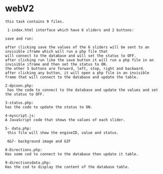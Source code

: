 # webV2
    this task contains 9 files.
  
     1-index.html interface which have 6 sliders and 2 buttons:
     
    save and run:
 
 	after clicking save the values of the 6 sliders will be sent to an invisible iframe which will run a php file that 
	will connect to the database and will set the status to OFF. 
	after clicking run like the save button it will run a php file in an invisible iframe and then set the status to ON.  
    the other 5 buttons are forward, left, stop, right and backward.
    after clicking any button, it will open a php file in an invisible frame that will connect to the database and update the table.

    2-dpconn.php:
     has the code to connect to the database and update the values and set the status to OFF.

    3-status.php:
    has the code to update the status to ON.
 
    4-myscript.js:
    A JavaScript code that shows the values of each slider.

    5- data.php:
     this file will show the engineID, value and status. 

     6&7- background image and GIF
 
    8-Directions.php:
    Has some cod to connect to the database then update it table.
 
    9-directionsdata.php:
    Has the cod to display the content of the database table.
